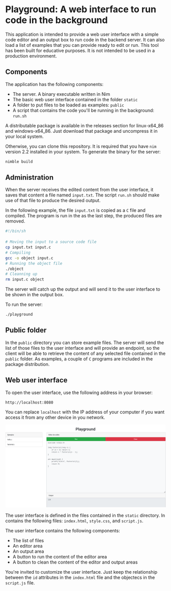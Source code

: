 # Playground: A web interface to run code in the background

This application is intended to provide a web user interface with a
simple code editor and an output box to run code in the backend server.
It can also load a list of examples that you can provide ready to edit or
run. This tool has been built for educative purposes. It is not
intended to be used in a production environment.

## Components

The application has the following components:

* The server. A binary executable written in Nim
* The basic web user interface contained in the folder `static`
* A folder to put files to be loaded as examples: `public`
* A script that contains the code you'll be running in the background: `run.sh`

A distributable package is available in the releases section for
linux-x64_86 and windows-x64_86. Just download that package and
uncompress it in your local system.

Otherwise, you can clone this repository. It is required that you have
`nim` version 2.2 installed in your system. To generate the binary for
the server:

```sh
nimble build
```

## Administration

When the server receives the edited content from the user interface, it
saves that content a file named `input.txt`. The script `run.sh` should
make use of that file to produce the desired output.

In the following example, the file `input.txt` is copied as a `C` file
and compiled. The program is run in the as the last step, the produced
files are removed.

```sh
#!/bin/sh

# Moving the input to a source code file
cp input.txt input.c
# Compiling
gcc -o object input.c
# Running the object file
./object
# Cleanning up
rm input.c object
```

The server will catch up the output and will send it to the user
interface to be shown in the output box.

To run the server:

```sh
./playground
```

## Public folder

In the `public` directory you can store example files. The server will
send the list of those files to the user interface and will provide an
endpoint, so the client will be able to retrieve the content of any
selected file contained in the `public` folder. As examples, a couple of
`C` programs are included in the package distribution.

## Web user interface

To open the user interface, use the following address in your browser:

    http://localhost:8080
    
You can replace `localhost` with the IP address of your computer if you
want access it from any other device in you network.

![](./screenshot.png)

The user interface is defined in the files contained in the `static`
directory. In contains the following files: `index.html`, `style.css`,
and `script.js`.

The user interface contains the following components:

* The list of files
* An editor area
* An output area
* A button to run the content of the editor area
* A button to clean the content of the editor and output areas

You're invited to customize the user interface. Just keep the
relationship between the `id` attributes in the `index.html` file and
the objectecs in the `script.js` file.

